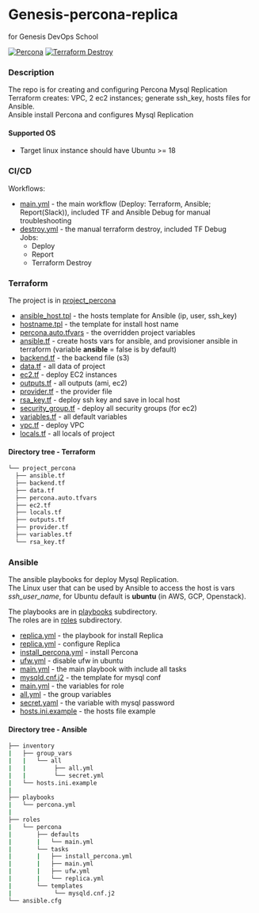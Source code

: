 # Genesis-percona-replica
for Genesis DevOps School 

[![Percona](https://github.com/spytliak/Genesis-percona-replica/actions/workflows/main.yml/badge.svg)](https://github.com/spytliak/Genesis-percona-replica/actions/workflows/main.yml)
[![Terraform Destroy](https://github.com/spytliak/Genesis-percona-replica/actions/workflows/destroy.yml/badge.svg)](https://github.com/spytliak/Genesis-percona-replica/actions/workflows/destroy.yml)

### Description
The repo is for creating and configuring Percona Mysql Replication  
Terraform creates: VPC, 2 ec2 instances; generate ssh_key, hosts files for Ansible.  
Ansible install Percona and configures Mysql Replication  

#### Supported OS
* Target linux instance should have Ubuntu >= 18 

### CI/CD 
Workflows:
* [main.yml](/.github/workflows/main.yml)               - the main workflow (Deploy: Terraform, Ansible; Report(Slack)), included TF and Ansible Debug for manual troubleshooting
* [destroy.yml](/.github/workflows/destroy.yml)         - the manual terraform destroy, included TF Debug  
Jobs:
  * Deploy
  * Report
  * Terraform Destroy

### Terraform

The project is in [project_percona](/terraform/project_percona/)  

* [ansible_host.tpl](/terraform/project_percona/templates/ansible_host.tpl)         - the hosts template for Ansible (ip, user, ssh_key)  
* [hostname.tpl](/terraform/project_percona/templates/hostname.tpl)                 - the template for install host name  
* [percona.auto.tfvars](/terraform/project_percona/percona.auto.tfvars)             - the overridden project variables  
* [ansible.tf](/terraform/project_percona/ansible.tf)                               - create hosts vars for ansible, and provisioner ansible in terraform (variable **ansible** = false is by default)
* [backend.tf](/terraform/project_percona/backend.tf)                               - the backend file (s3)
* [data.tf](/terraform/project_percona/data.tf)                                     - all data of project
* [ec2.tf](/terraform/project_percona/ec2.tf)                                       - deploy EC2 instances
* [outputs.tf](/terraform/project_percona/outputs.tf)                               - all outputs (ami, ec2)
* [provider.tf](/terraform/project_percona/provider.tf)                             - the provider file
* [rsa_key.tf](/terraform/project_percona/rsa_key.tf)                               - deploy ssh key and save in local host
* [security_group.tf](/terraform/project_percona/security_group.tf)                 - deploy all security groups (for ec2)
* [variables.tf](/terraform/project_percona/variables.tf)                           - all default variables
* [vpc.tf](/terraform/project_percona/vpc.tf)                                       - deploy VPC
* [locals.tf](/terraform/project_percona/locals.tf)                                     - all locals of project


#### Directory tree - Terraform
```bash
└── project_percona
  ├── ansible.tf
  ├── backend.tf
  ├── data.tf
  ├── percona.auto.tfvars
  ├── ec2.tf
  ├── locals.tf
  ├── outputs.tf
  ├── provider.tf
  ├── variables.tf
  └── rsa_key.tf
```

### Ansible
The ansible playbooks for deploy Mysql Replication.  
The Linux user that can be used by Ansible to access the host is vars *ssh_user_name*, for Ubuntu default is **ubuntu** (in AWS, GCP, Openstack).

The playbooks are in [playbooks](/ansible/playbooks/) subdirectory.  
The roles are in [roles](/ansible/roles/) subdirectory.  

* [replica.yml](/ansible/playbooks/replica.yml)                            - the playbook for install Replica
* [replica.yml](/ansible/roles/percona/tasks/replica.yml)                              - configure Replica
* [install_percona.yml](/ansible/roles/percona/tasks/install_percona.yml)        - install Percona
* [ufw.yml](/ansible/roles/percona/tasks/ufw.yml)                              - disable ufw in ubuntu  
* [main.yml](/ansible/roles/percona/tasks/main.yml)                            - the main playbook with include all tasks  
* [mysqld.cnf.j2](/ansible/roles/percona/templates/mysqld.cnf.j2)             - the template for mysql conf 
* [main.yml](/ansible//roles/percona/defaults/main.yml)                        - the variables for role
* [all.yml](/ansible/inventory/group_vars/all/all.yml)                           - the group variables 
* [secret.yaml](/ansible/inventory/group_vars/all/secret.yml)                     - the variable with mysql password  
* [hosts.ini.example](/ansible/inventory/hosts.ini.example)                        - the hosts file example

#### Directory tree - Ansible
```bash
├── inventory
|   ├── group_vars
|   |   └── all
|   |        ├── all.yml
|   |        └── secret.yml
|   └── hosts.ini.example
|
├── playbooks
|   └── percona.yml
|
├── roles
|   └── percona
|       ├── defaults
|       |   └── main.yml
|       └── tasks
|       |   ├── install_percona.yml
|       |   ├── main.yml
|       |   ├── ufw.yml
|       |   └── replica.yml
|       └── templates
|            └── mysqld.cnf.j2
└── ansible.cfg
```